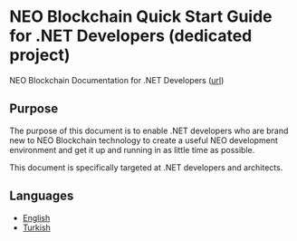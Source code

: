 # NEO Blockchain Quick Start Guide for .NET Developers (dedicated project)

NEO Blockchain Documentation for .NET Developers ([url](https://github.com/mwherman2000/neo-windocs/tree/master/windocs))

## Purpose

The purpose of this document is to enable .NET developers who are brand new to NEO Blockchain technology to create a useful NEO development environment and get it up and running in as little time as possible.

This document is specifically targeted at .NET developers and architects.

## Languages

* [English](./EN-us/README.md)
* [Turkish](./TR-tr]/README.md)